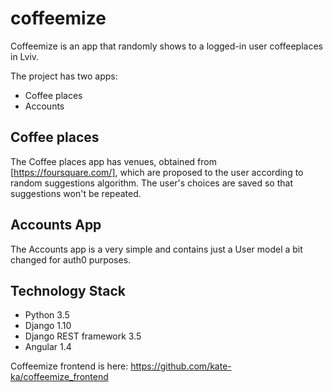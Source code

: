 # coffeemize
Coffeemize is an app that randomly shows to a logged-in user coffeeplaces  in Lviv. 

The project has two apps:

* Coffee places
* Accounts

## Coffee places
The Coffee places app has venues, obtained from [https://foursquare.com/], which are proposed to the user according to random suggestions algorithm. The user's choices are saved so that suggestions won't be repeated.


## Accounts App

The Accounts app is a very simple and contains just a User model a bit changed for auth0 purposes.


## Technology Stack

- Python 3.5
- Django 1.10
- Django REST framework 3.5
- Angular 1.4

Coffeemize frontend is here: https://github.com/kate-ka/coffeemize_frontend
